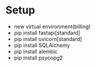 # Setup
- new virtual environment(billing)
- pip install fastapi[standard]
- pip install uvicorn[standard]
- pip install SQLAlchemy
- pip install alembic
- pip install psycopg2